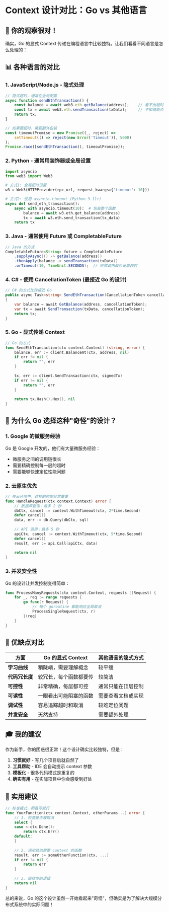 # Context 设计对比：Go vs 其他语言

## 🤔 你的观察很对！

确实，Go 的显式 Context 传递在编程语言中比较独特。让我们看看不同语言是怎么处理的：

## 📊 各种语言的对比

### 1. **JavaScript/Node.js** - 隐式处理
```javascript
// 隐式超时，通常在全局配置
async function sendEthTransaction() {
    const balance = await web3.eth.getBalance(address);    // 看不出超时设置
    const tx = await web3.eth.sendTransaction(txData);     // 不知道能否取消
    return tx;
}

// 如果要超时，需要额外包装
const timeoutPromise = new Promise((_, reject) => 
    setTimeout(() => reject(new Error('Timeout')), 5000)
);
Promise.race([sendEthTransaction(), timeoutPromise]);
```

### 2. **Python** - 通常用装饰器或全局设置
```python
import asyncio
from web3 import Web3

# 方式1: 全局超时设置
w3 = Web3(HTTPProvider(rpc_url, request_kwargs={'timeout': 10}))

# 方式2: 使用 asyncio.timeout (Python 3.11+)
async def send_eth_transaction():
    async with asyncio.timeout(10):  # 包装整个函数
        balance = await w3.eth.get_balance(address)
        tx = await w3.eth.send_transaction(tx_data)
    return tx
```

### 3. **Java** - 通常使用 Future 或 CompletableFuture
```java
// Java 的方式
CompletableFuture<String> future = CompletableFuture
    .supplyAsync(() -> getBalance(address))
    .thenApply(balance -> sendTransaction(txData))
    .orTimeout(10, TimeUnit.SECONDS);  // 链式调用最后设置超时
```

### 4. **C#** - 使用 CancellationToken (最接近 Go 的设计)
```csharp
// C# 的方式比较接近 Go
public async Task<string> SendEthTransaction(CancellationToken cancellationToken)
{
    var balance = await GetBalance(address, cancellationToken);
    var tx = await SendTransaction(txData, cancellationToken);
    return tx;
}
```

### 5. **Go** - 显式传递 Context
```go
// Go 的方式
func SendEthTransaction(ctx context.Context) (string, error) {
    balance, err := client.BalanceAt(ctx, address, nil)
    if err != nil {
        return "", err
    }
    
    tx, err := client.SendTransaction(ctx, signedTx)
    if err != nil {
        return "", err
    }
    
    return tx.Hash().Hex(), nil
}
```

## 🎯 为什么 Go 选择这种"奇怪"的设计？

### 1. **Google 的微服务经验**
Go 是 Google 开发的，他们有大量微服务经验：
- 微服务之间的调用链很长
- 需要精确控制每一层的超时
- 需要能够快速定位性能问题

### 2. **云原生优先**
```go
// 在云环境中，这样的控制非常重要
func HandleRequest(ctx context.Context) error {
    // 数据库查询：最多 2 秒
    dbCtx, cancel := context.WithTimeout(ctx, 2*time.Second)
    defer cancel()
    data, err := db.Query(dbCtx, sql)
    
    // API 调用：最多 5 秒
    apiCtx, cancel := context.WithTimeout(ctx, 5*time.Second)
    defer cancel()
    result, err := api.Call(apiCtx, data)
    
    return nil
}
```

### 3. **并发安全性**
Go 的设计让并发控制变得简单：
```go
func ProcessManyRequests(ctx context.Context, requests []Request) {
    for _, req := range requests {
        go func(r Request) {
            // 每个 goroutine 都能响应全局取消
            ProcessSingleRequest(ctx, r)  
        }(req)
    }
}
```

## 🤝 优缺点对比

| 方面 | Go 的显式 Context | 其他语言的隐式方式 |
|------|------------------|------------------|
| **学习曲线** | 稍陡峭，需要理解概念 | 较平缓 |
| **代码冗长度** | 较冗长，每个函数都要传 | 较简洁 |
| **可控性** | 非常精确，每层都可控 | 通常只能在顶层控制 |
| **可读性** | 一眼看出可能阻塞的函数 | 需要查看文档或实现 |
| **调试性** | 容易追踪超时和取消 | 较难定位问题 |
| **并发安全** | 天然支持 | 需要额外处理 |

## 🎓 我的建议

作为新手，你的困惑很正常！这个设计确实比较独特，但是：

1. **习惯就好** - 写几个项目后就自然了
2. **工具帮助** - IDE 会自动提示 context 参数
3. **模板化** - 很多代码模式是重复的
4. **确实有用** - 在实际项目中你会感受到好处

## 🔧 实用建议

```go
// 标准模式，照着写就行
func YourFunction(ctx context.Context, otherParams...) error {
    // 1. 检查是否被取消
    select {
    case <-ctx.Done():
        return ctx.Err()
    default:
    }
    
    // 2. 调用其他需要 context 的函数
    result, err := someOtherFunction(ctx, ...)
    if err != nil {
        return err
    }
    
    // 3. 继续你的逻辑
    return nil
}
```

总的来说，Go 的这个设计虽然一开始看起来"奇怪"，但确实是为了解决大规模分布式系统中的实际问题！
